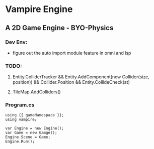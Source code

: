 # Vampire Engine

## A 2D Game Engine - BYO-Physics

### Dev Env:
 - figure out the auto import module feature in omni and lsp

### TODO:

 1. Entity.ColliderTracker
    && Entity.AddComponent(new Collider(size, position))
    && Collider.Position
    && Entity.CollideCheck<Solid>(at)

 2. TileMap.AddColliders()


### Program.cs
```
using {{ gameNamespace }};
using vampire;

var Engine = new Engine();
var Game = new Gamge();
Engine.Scene = Game;
Engine.Run();
```
